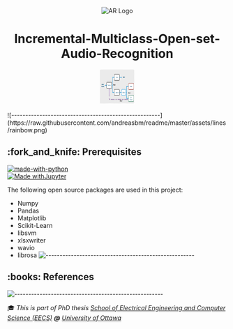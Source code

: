 <p align="center"> 
  <img src="https://miro.medium.com/max/1400/1*LMeN7c8posQaB9PuPh5kCA.png" alt="AR Logo" width="80px" height="80px">
</p>
<h1 align="center"> 
Incremental-Multiclass-Open-set-Audio-Recognition </h1>

<p align="center"> 
  <img src="https://github.com/hjleed/Incremental-Multiclass-Open-set-Audio-Recognition/blob/main/Diagram_fig2.png" alt="Diagram" width="80px" height="80px">
</p>
![-----------------------------------------------------](https://raw.githubusercontent.com/andreasbm/readme/master/assets/lines/rainbow.png)
<!-- PREREQUISITES -->
<h2 id="prerequisites"> :fork_and_knife: Prerequisites</h2>

[![made-with-python](https://img.shields.io/badge/Made%20with-Python-1f425f.svg)](https://www.python.org/) <br>
[![Made withJupyter](https://img.shields.io/badge/Made%20with-Jupyter-orange?style=for-the-badge&logo=Jupyter)](https://jupyter.org/try) <br>

<!--This project is written in Python programming language. <br>-->
The following open source packages are used in this project:
* Numpy
* Pandas
* Matplotlib
* Scikit-Learn
* libsvm
* xlsxwriter
* wavio
* librosa
![-----------------------------------------------------](https://raw.githubusercontent.com/andreasbm/readme/master/assets/lines/rainbow.png)

<!-- REFERENCES -->
<h2 id="references"> :books: References</h2>

![-----------------------------------------------------](https://raw.githubusercontent.com/andreasbm/readme/master/assets/lines/rainbow.png)

<!-- CONTRIBUTORS -->
  :mortar_board: <i>This is part of PhD thesis <a href="https://engineering.uottawa.ca/school-EECS">School of Electrical Engineering and Computer Science (EECS)</a> <b>@</b> <a href="https://www2.uottawa.ca/en">University of Ottawa</a></i> <br> <br>